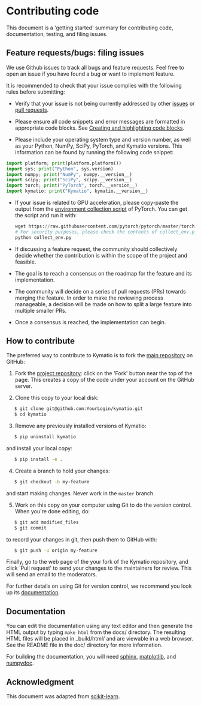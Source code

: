 
Contributing code
=================

This document is a 'getting started' summary for contributing code, documentation, testing, and filing issues.



Feature requests/bugs: filing issues
------------------------------------
We use Github issues to track all bugs and feature requests. Feel free to
open an issue if you have found a bug or want to implement feature.

It is recommended to check that your issue complies with the
following rules before submitting:

-  Verify that your issue is not being currently addressed by other
   [issues](https://github.com/kymatio/kymatio/issues?)
   or [pull requests](https://github.com/kymatio/kymatio/pulls).

-  Please ensure all code snippets and error messages are formatted in
   appropriate code blocks.
   See [Creating and highlighting code blocks](https://help.github.com/articles/creating-and-highlighting-code-blocks).

-  Please include your operating system type and version number, as well
   as your Python, NumPy, SciPy, PyTorch, and Kymatio versions. This information
   can be found by running the following code snippet:

  ```python
  import platform; print(platform.platform())
  import sys; print("Python", sys.version)
  import numpy; print("NumPy", numpy.__version__)
  import scipy; print("SciPy", scipy.__version__)
  import torch; print("PyTorch", torch.__version__)
  import kymatio; print("Kymatio", kymatio.__version__)
  ```

- If your issue is related to GPU acceleration, please copy-paste the output
  from the [environment collection script](https://raw.githubusercontent.com/pytorch/pytorch/master/torch/utils/collect_env.py)
  of PyTorch.
  You can get the script and run it with:
  ```python
  wget https://raw.githubusercontent.com/pytorch/pytorch/master/torch/utils/collect_env.py
  # For security purposes, please check the contents of collect_env.py before running it.
  python collect_env.py
  ```

- If discussing a feature request, the community should collectively decide
whether the contribution is within the scope of the project and feasible. 
- The goal is to reach a consensus on the roadmap for the feature and its 
implementation.
- The community will decide on a series of pull requests (PRs) towards merging the 
feature. In order to make the reviewing process manageable, a decision will be 
made on how to split a large feature into multiple smaller PRs.
- Once a consensus is reached, the implementation can begin.


How to contribute
-----------------
The preferred way to contribute to Kymatio is to fork the
[main repository](http://github.com/kymatio/kymatio/) on
GitHub:

1. Fork the [project repository](http://github.com/kymatio/kymatio):
   click on the 'Fork' button near the top of the page. This creates
   a copy of the code under your account on the GitHub server.

2. Clone this copy to your local disk:

```bash
   $ git clone git@github.com:YourLogin/kymatio.git
   $ cd kymatio
```

3. Remove any previously installed versions of Kymatio:

```bash
   $ pip uninstall kymatio
```

and install your local copy:

```bash
   $ pip install -e .
```

4. Create a branch to hold your changes:

```bash
   $ git checkout -b my-feature
```

   and start making changes. Never work in the ``master`` branch.

5. Work on this copy on your computer using Git to do the version
   control. When you're done editing, do:

```bash
   $ git add modified_files
   $ git commit
```

   to record your changes in git, then push them to GitHub with:

```bash
   $ git push -u origin my-feature
```

Finally, go to the web page of the your fork of the Kymatio repository,
and click 'Pull request' to send your changes to the maintainers for
review. This will send an email to the moderators.

For further details on using Git for version control, we recommend you look
up its [documentation](http://git-scm.com/documentation).



Documentation
-------------

You can edit the documentation using any text editor and then generate
the HTML output by typing ``make html`` from the docs/ directory.
The resulting HTML files will be placed in _build/html/ and are viewable
in a web browser. See the README file in the doc/ directory for more information.

For building the documentation, you will need
[sphinx](http://sphinx.pocoo.org/),
[matplotlib](http://matplotlib.sourceforge.net/), and [numpydoc](https://pypi.python.org/pypi/numpydoc).



Acknowledgment
--------------
This document was adapted from [scikit-learn](http://scikit-learn.org/).
